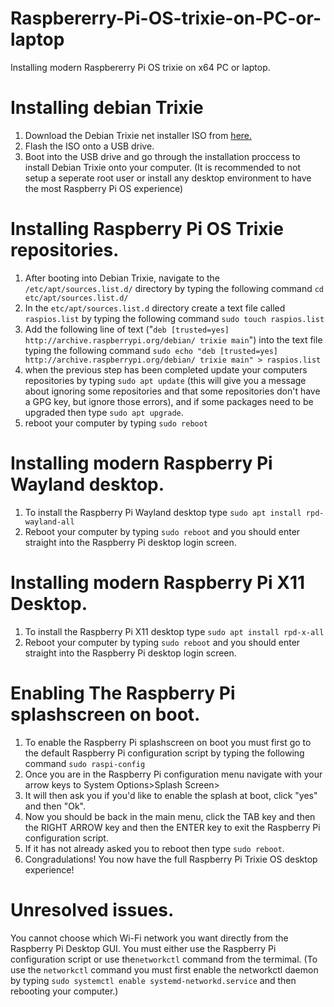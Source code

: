 # Raspbererry-Pi-OS-trixie-on-PC-or-laptop
Installing modern Raspbererry Pi OS trixie on x64 PC or laptop.

# Installing debian Trixie
1. Download the Debian Trixie net installer ISO from [here.](https://www.debian.org/)
2. Flash the ISO onto a USB drive.
3. Boot into the USB drive and go through the installation proccess to install Debian Trixie onto your computer.
(It is recommended to not setup a seperate root user or install any desktop environment to have the most Raspberry Pi OS experience)
# Installing Raspberry Pi OS Trixie repositories.
1. After booting into Debian Trixie, navigate to the `/etc/apt/sources.list.d/` directory by typing the following command `cd etc/apt/sources.list.d/`
2. In the `etc/apt/sources.list.d` directory create a text file called `raspios.list` by typing the following command `sudo touch raspios.list`
3. Add the following line of text ("`deb [trusted=yes] http://archive.raspberrypi.org/debian/ trixie main`") into the text file typing the following command `sudo echo "deb [trusted=yes] http://archive.raspberrypi.org/debian/ trixie main" > raspios.list`
4. when the previous step has been completed update your computers repositories by typing `sudo apt update` (this will give you a message about ignoring some repositories and that some repositories don't have a GPG key, but ignore those errors), and if some packages need to be upgraded then type `sudo apt upgrade`.
5. reboot your computer by typing `sudo reboot`
# Installing modern Raspberry Pi Wayland desktop.
1. To install the Raspberry Pi Wayland desktop type `sudo apt install rpd-wayland-all`
2. Reboot your computer by typing `sudo reboot` and you should enter straight into the Raspberry Pi desktop login screen.
# Installing modern Raspberry Pi X11 Desktop.
1. To install the Raspberry Pi X11 desktop type `sudo apt install rpd-x-all`
2. Reboot your computer by typing `sudo reboot` and you should enter straight into the Raspberry Pi desktop login screen.
# Enabling The Raspberry Pi splashscreen on boot.
1. To enable the Raspberry Pi splashscreen on boot you must first go to the default Raspberry Pi configuration script by typing the following command `sudo raspi-config`
2. Once you are in the Raspberry Pi configuration menu navigate with your arrow keys to System Options>Splash Screen>
3. It will then ask you if you'd like to enable the splash at boot, click "yes" and then "Ok".
4. Now you should be back in the main menu, click the TAB key and then the RIGHT ARROW key and then the ENTER key to exit the Raspberry Pi configuration script.
5. If it has not already asked you to reboot then type `sudo reboot`.
6. Congradulations! You now have the full Raspberry Pi Trixie OS desktop experience!
# Unresolved issues.
You cannot choose which Wi-Fi network you want directly from the Raspberry Pi Desktop GUI. You must either use the Raspberry Pi configuration script or use the`networkctl` command from the termimal.
(To use the `networkctl` command you must first enable the networkctl daemon by typing `sudo systemctl enable systemd-networkd.service` and then rebooting your computer.)
